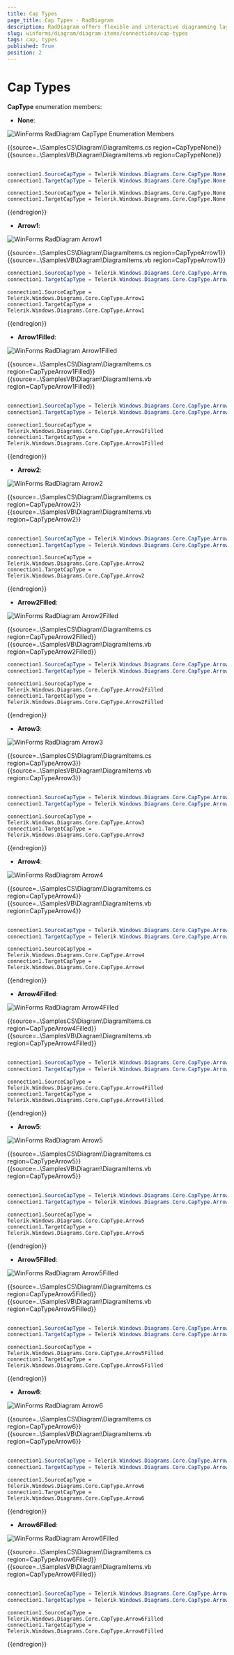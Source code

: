 ```yaml
---
title: Cap Types
page_title: Cap Types - RadDiagram
description: RadDiagram offers flexible and interactive diagramming layouts for your rich data-visualization applications.
slug: winforms/diagram/diagram-items/connections/cap-types
tags: cap, types
published: True
position: 2
---
```


# Cap Types

__CapType__ enumeration members:

* __None__:

![WinForms RadDiagram CapType Enumeration Members](images/diagram-diagram-items-connections012.png) 

{{source=..\SamplesCS\Diagram\DiagramItems.cs region=CapTypeNone}} 
{{source=..\SamplesVB\Diagram\DiagramItems.vb region=CapTypeNone}} 

````C#
            
connection1.SourceCapType = Telerik.Windows.Diagrams.Core.CapType.None;
connection1.TargetCapType = Telerik.Windows.Diagrams.Core.CapType.None;

````
````VB.NET
connection1.SourceCapType = Telerik.Windows.Diagrams.Core.CapType.None
connection1.TargetCapType = Telerik.Windows.Diagrams.Core.CapType.None

````

{{endregion}} 




* __Arrow1__:

![WinForms RadDiagram Arrow1](images/diagram-diagram-items-connections013.png) 

{{source=..\SamplesCS\Diagram\DiagramItems.cs region=CapTypeArrow1}} 
{{source=..\SamplesVB\Diagram\DiagramItems.vb region=CapTypeArrow1}} 

````C#
connection1.SourceCapType = Telerik.Windows.Diagrams.Core.CapType.Arrow1;
connection1.TargetCapType = Telerik.Windows.Diagrams.Core.CapType.Arrow1;

````
````VB.NET
connection1.SourceCapType = Telerik.Windows.Diagrams.Core.CapType.Arrow1
connection1.TargetCapType = Telerik.Windows.Diagrams.Core.CapType.Arrow1

````

{{endregion}} 


* __Arrow1Filled__:

![WinForms RadDiagram Arrow1Filled](images/diagram-diagram-items-connections014.png) 


{{source=..\SamplesCS\Diagram\DiagramItems.cs region=CapTypeArrow1Filled}} 
{{source=..\SamplesVB\Diagram\DiagramItems.vb region=CapTypeArrow1Filled}} 

````C#
            
connection1.SourceCapType = Telerik.Windows.Diagrams.Core.CapType.Arrow1Filled;
connection1.TargetCapType = Telerik.Windows.Diagrams.Core.CapType.Arrow1Filled;

````
````VB.NET
connection1.SourceCapType = Telerik.Windows.Diagrams.Core.CapType.Arrow1Filled
connection1.TargetCapType = Telerik.Windows.Diagrams.Core.CapType.Arrow1Filled

````

{{endregion}} 


* __Arrow2__:

![WinForms RadDiagram Arrow2](images/diagram-diagram-items-connections015.png) 

{{source=..\SamplesCS\Diagram\DiagramItems.cs region=CapTypeArrow2}} 
{{source=..\SamplesVB\Diagram\DiagramItems.vb region=CapTypeArrow2}} 

````C#
            
connection1.SourceCapType = Telerik.Windows.Diagrams.Core.CapType.Arrow2;
connection1.TargetCapType = Telerik.Windows.Diagrams.Core.CapType.Arrow2;

````
````VB.NET
connection1.SourceCapType = Telerik.Windows.Diagrams.Core.CapType.Arrow2
connection1.TargetCapType = Telerik.Windows.Diagrams.Core.CapType.Arrow2

````

{{endregion}} 


* __Arrow2Filled__:

![WinForms RadDiagram Arrow2Filled](images/diagram-diagram-items-connections016.png) 
 
{{source=..\SamplesCS\Diagram\DiagramItems.cs region=CapTypeArrow2Filled}} 
{{source=..\SamplesVB\Diagram\DiagramItems.vb region=CapTypeArrow2Filled}} 

````C#
connection1.SourceCapType = Telerik.Windows.Diagrams.Core.CapType.Arrow2Filled;
connection1.TargetCapType = Telerik.Windows.Diagrams.Core.CapType.Arrow2Filled;

````
````VB.NET
connection1.SourceCapType = Telerik.Windows.Diagrams.Core.CapType.Arrow2Filled
connection1.TargetCapType = Telerik.Windows.Diagrams.Core.CapType.Arrow2Filled

````

{{endregion}} 
 

* __Arrow3__:

![WinForms RadDiagram Arrow3](images/diagram-diagram-items-connections017.png) 

{{source=..\SamplesCS\Diagram\DiagramItems.cs region=CapTypeArrow3}} 
{{source=..\SamplesVB\Diagram\DiagramItems.vb region=CapTypeArrow3}} 

````C#
    
connection1.SourceCapType = Telerik.Windows.Diagrams.Core.CapType.Arrow3;
connection1.TargetCapType = Telerik.Windows.Diagrams.Core.CapType.Arrow3;

````
````VB.NET
connection1.SourceCapType = Telerik.Windows.Diagrams.Core.CapType.Arrow3
connection1.TargetCapType = Telerik.Windows.Diagrams.Core.CapType.Arrow3

````

{{endregion}} 
 

* __Arrow4__:

![WinForms RadDiagram Arrow4](images/diagram-diagram-items-connections018.png) 
 
{{source=..\SamplesCS\Diagram\DiagramItems.cs region=CapTypeArrow4}} 
{{source=..\SamplesVB\Diagram\DiagramItems.vb region=CapTypeArrow4}} 

````C#
    
connection1.SourceCapType = Telerik.Windows.Diagrams.Core.CapType.Arrow4;
connection1.TargetCapType = Telerik.Windows.Diagrams.Core.CapType.Arrow4;

````
````VB.NET
connection1.SourceCapType = Telerik.Windows.Diagrams.Core.CapType.Arrow4
connection1.TargetCapType = Telerik.Windows.Diagrams.Core.CapType.Arrow4

````

{{endregion}} 


* __Arrow4Filled__:

![WinForms RadDiagram Arrow4Filled](images/diagram-diagram-items-connections019.png) 
 

{{source=..\SamplesCS\Diagram\DiagramItems.cs region=CapTypeArrow4Filled}} 
{{source=..\SamplesVB\Diagram\DiagramItems.vb region=CapTypeArrow4Filled}} 

````C#
    
connection1.SourceCapType = Telerik.Windows.Diagrams.Core.CapType.Arrow4Filled;
connection1.TargetCapType = Telerik.Windows.Diagrams.Core.CapType.Arrow4Filled;

````
````VB.NET
connection1.SourceCapType = Telerik.Windows.Diagrams.Core.CapType.Arrow4Filled
connection1.TargetCapType = Telerik.Windows.Diagrams.Core.CapType.Arrow4Filled

````

{{endregion}} 


* __Arrow5__:

![WinForms RadDiagram Arrow5](images/diagram-diagram-items-connections020.png) 

{{source=..\SamplesCS\Diagram\DiagramItems.cs region=CapTypeArrow5}} 
{{source=..\SamplesVB\Diagram\DiagramItems.vb region=CapTypeArrow5}} 

````C#
    
connection1.SourceCapType = Telerik.Windows.Diagrams.Core.CapType.Arrow5;
connection1.TargetCapType = Telerik.Windows.Diagrams.Core.CapType.Arrow5;

````
````VB.NET
connection1.SourceCapType = Telerik.Windows.Diagrams.Core.CapType.Arrow5
connection1.TargetCapType = Telerik.Windows.Diagrams.Core.CapType.Arrow5

````

{{endregion}} 


* __Arrow5Filled__:

![WinForms RadDiagram Arrow5Filled](images/diagram-diagram-items-connections021.png) 

{{source=..\SamplesCS\Diagram\DiagramItems.cs region=CapTypeArrow5Filled}} 
{{source=..\SamplesVB\Diagram\DiagramItems.vb region=CapTypeArrow5Filled}} 

````C#
    
connection1.SourceCapType = Telerik.Windows.Diagrams.Core.CapType.Arrow5Filled;
connection1.TargetCapType = Telerik.Windows.Diagrams.Core.CapType.Arrow5Filled;

````
````VB.NET
connection1.SourceCapType = Telerik.Windows.Diagrams.Core.CapType.Arrow5Filled
connection1.TargetCapType = Telerik.Windows.Diagrams.Core.CapType.Arrow5Filled

````

{{endregion}} 

* __Arrow6__:

![WinForms RadDiagram Arrow6](images/diagram-diagram-items-connections022.png) 

{{source=..\SamplesCS\Diagram\DiagramItems.cs region=CapTypeArrow6}} 
{{source=..\SamplesVB\Diagram\DiagramItems.vb region=CapTypeArrow6}} 

````C#
    
connection1.SourceCapType = Telerik.Windows.Diagrams.Core.CapType.Arrow6;
connection1.TargetCapType = Telerik.Windows.Diagrams.Core.CapType.Arrow6;

````
````VB.NET
connection1.SourceCapType = Telerik.Windows.Diagrams.Core.CapType.Arrow6
connection1.TargetCapType = Telerik.Windows.Diagrams.Core.CapType.Arrow6

````

{{endregion}} 



* __Arrow6Filled__:

![WinForms RadDiagram Arrow6Filled](images/diagram-diagram-items-connections023.png) 


{{source=..\SamplesCS\Diagram\DiagramItems.cs region=CapTypeArrow6Filled}} 
{{source=..\SamplesVB\Diagram\DiagramItems.vb region=CapTypeArrow6Filled}} 

````C#
    
connection1.SourceCapType = Telerik.Windows.Diagrams.Core.CapType.Arrow6Filled;
connection1.TargetCapType = Telerik.Windows.Diagrams.Core.CapType.Arrow6Filled;

````
````VB.NET
connection1.SourceCapType = Telerik.Windows.Diagrams.Core.CapType.Arrow6Filled
connection1.TargetCapType = Telerik.Windows.Diagrams.Core.CapType.Arrow6Filled

````

{{endregion}} 
